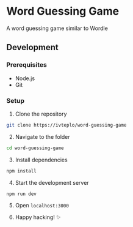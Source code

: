 # Word Guessing Game

A word guessing game similar to Wordle

## Development

### Prerequisites

- Node.js
- Git

### Setup

1. Clone the repository

```bash
git clone https://ivteplo/word-guessing-game
```

2. Navigate to the folder

```bash
cd word-guessing-game
````

3. Install dependencies

```bash
npm install
```

4. Start the development server

```bash
npm run dev
```

5. Open `localhost:3000`

6. Happy hacking! ✨

